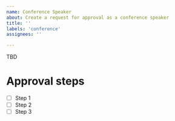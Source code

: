 ```yaml
---
name: Conference Speaker
about: Create a request for approval as a conference speaker
title: ''
labels: 'conference'
assignees: ''

---
```


TBD 

# Approval steps

- [ ] Step 1
- [ ] Step 2
- [ ] Step 3
